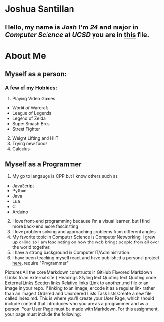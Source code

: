 # Joshua Santillan
## Hello, my name is *Josh* I'm *24* and major in *Computer Science* at *UCSD* you are in [this](index.md) file.

# About Me
## Myself as a person:
### A few of my Hobbies:

1. Playing Video Games
  - World of Warcraft
  - League of Legends
  - Legend of Zelda
  - Super Smash Bros
  - Street Fighter
2. Weight Lifting and HIIT
3. Trying new foods
4. Calculus

## Myself as a Programmer
1. My go to langauge is CPP but I know others such as:
  - JavaScript
  - Python
  - Java
  - Lua
  - C
  - Arduino
 2. I love front-end programming because I'm a visual learner, but I find more back-end more fascinating
 3. I love problem solving and approaching problems from different angles
 4. My favorite topic in Computer Science is Computer Networking, I grew up online so I am fascinating on how the web brings people from all over the world together.
 5. I have a strong background in Computer IT/Administration. 
 6. I have been teaching myself react and have published a personal project [here](https://joshuasantillan.github.io/Monsters_Rolodex_React/). 
 require "Programmer"



Pictures
All the core Markdown constructs in GitHub Flavored Markdown (Links to an external site.)
Headings
Styling text
Quoting text
Quoting code
External Links
Section links
Relative links (Link to another .md file or an image in your repo. If linking to an image, encode it as a regular link rather than an image.)
Ordered and Unordered Lists
Task lists
Create a new file called index.md. This is where you'll create your User Page, which should include content that introduces who you are as a programmer and as a person. Your User Page must be made with Markdown. For this assignment, your page must include the following:

